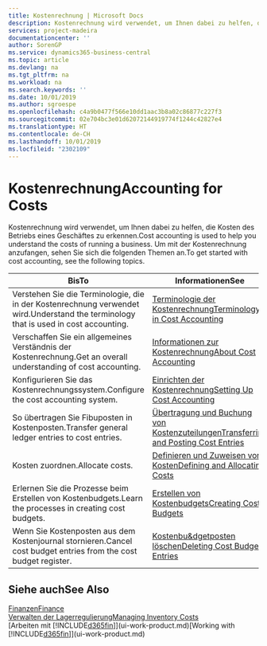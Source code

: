 ```yaml
---
title: Kostenrechnung | Microsoft Docs
description: Kostenrechnung wird verwendet, um Ihnen dabei zu helfen, die Kosten des Betriebs eines Geschäftes zu erkennen. Um mit der Kostenrechnung anzufangen, sehen Sie sich die folgenden Themen an.
services: project-madeira
documentationcenter: ''
author: SorenGP
ms.service: dynamics365-business-central
ms.topic: article
ms.devlang: na
ms.tgt_pltfrm: na
ms.workload: na
ms.search.keywords: ''
ms.date: 10/01/2019
ms.author: sgroespe
ms.openlocfilehash: c4a9b0477f566e10dd1aac3b8a02c86877c227f3
ms.sourcegitcommit: 02e704bc3e01d62072144919774f1244c42827e4
ms.translationtype: HT
ms.contentlocale: de-CH
ms.lasthandoff: 10/01/2019
ms.locfileid: "2302109"
---
```

# <a name="accounting-for-costs"></a><span data-ttu-id="1bf24-104">Kostenrechnung</span><span class="sxs-lookup"><span data-stu-id="1bf24-104">Accounting for Costs</span></span>
<span data-ttu-id="1bf24-105">Kostenrechnung wird verwendet, um Ihnen dabei zu helfen, die Kosten des Betriebs eines Geschäftes zu erkennen.</span><span class="sxs-lookup"><span data-stu-id="1bf24-105">Cost accounting is used to help you understand the costs of running a business.</span></span> <span data-ttu-id="1bf24-106">Um mit der Kostenrechnung anzufangen, sehen Sie sich die folgenden Themen an.</span><span class="sxs-lookup"><span data-stu-id="1bf24-106">To get started with cost accounting, see the following topics.</span></span>  

|<span data-ttu-id="1bf24-107">Bis</span><span class="sxs-lookup"><span data-stu-id="1bf24-107">To</span></span>|<span data-ttu-id="1bf24-108">Informationen</span><span class="sxs-lookup"><span data-stu-id="1bf24-108">See</span></span>|  
|--------|---------|  
|<span data-ttu-id="1bf24-109">Verstehen Sie die Terminologie, die in der Kostenrechnung verwendet wird.</span><span class="sxs-lookup"><span data-stu-id="1bf24-109">Understand the terminology that is used in cost accounting.</span></span>|[<span data-ttu-id="1bf24-110">Terminologie der Kostenrechnung</span><span class="sxs-lookup"><span data-stu-id="1bf24-110">Terminology in Cost Accounting</span></span>](finance-terminology-in-cost-accounting.md)|  
|<span data-ttu-id="1bf24-111">Verschaffen Sie ein allgemeines Verständnis der Kostenrechnung.</span><span class="sxs-lookup"><span data-stu-id="1bf24-111">Get an overall understanding of cost accounting.</span></span>|[<span data-ttu-id="1bf24-112">Informationen zur Kostenrechnung</span><span class="sxs-lookup"><span data-stu-id="1bf24-112">About Cost Accounting</span></span>](finance-about-cost-accounting.md)|  
|<span data-ttu-id="1bf24-113">Konfigurieren Sie das Kostenrechnungssystem.</span><span class="sxs-lookup"><span data-stu-id="1bf24-113">Configure the cost accounting system.</span></span>|[<span data-ttu-id="1bf24-114">Einrichten der Kostenrechnung</span><span class="sxs-lookup"><span data-stu-id="1bf24-114">Setting Up Cost Accounting</span></span>](finance-set-up-cost-accounting.md)|  
|<span data-ttu-id="1bf24-115">So übertragen Sie Fibuposten in Kostenposten.</span><span class="sxs-lookup"><span data-stu-id="1bf24-115">Transfer general ledger entries to cost entries.</span></span>|[<span data-ttu-id="1bf24-116">Übertragung und Buchung von Kostenzuteilungen</span><span class="sxs-lookup"><span data-stu-id="1bf24-116">Transferring and Posting Cost Entries</span></span>](finance-transfer-and-post-cost-entries.md)|  
|<span data-ttu-id="1bf24-117">Kosten zuordnen.</span><span class="sxs-lookup"><span data-stu-id="1bf24-117">Allocate costs.</span></span>|[<span data-ttu-id="1bf24-118">Definieren und Zuweisen von Kosten</span><span class="sxs-lookup"><span data-stu-id="1bf24-118">Defining and Allocating Costs</span></span>](finance-define-and-allocate-costs.md)|  
|<span data-ttu-id="1bf24-119">Erlernen Sie die Prozesse beim Erstellen von Kostenbudgets.</span><span class="sxs-lookup"><span data-stu-id="1bf24-119">Learn the processes in creating cost budgets.</span></span>|[<span data-ttu-id="1bf24-120">Erstellen von Kostenbudgets</span><span class="sxs-lookup"><span data-stu-id="1bf24-120">Creating Cost Budgets</span></span>](finance-create-cost-budgets.md)|
|<span data-ttu-id="1bf24-121">Wenn Sie Kostenposten aus dem Kostenjournal stornieren.</span><span class="sxs-lookup"><span data-stu-id="1bf24-121">Cancel cost budget entries from the cost budget register.</span></span>|[<span data-ttu-id="1bf24-122">Kostenbu&dgetposten löschen</span><span class="sxs-lookup"><span data-stu-id="1bf24-122">Deleting Cost Budget Entries</span></span>](finance-how-to-delete-cost-budget-entries.md)| 


## <a name="see-also"></a><span data-ttu-id="1bf24-123">Siehe auch</span><span class="sxs-lookup"><span data-stu-id="1bf24-123">See Also</span></span>  
[<span data-ttu-id="1bf24-124">Finanzen</span><span class="sxs-lookup"><span data-stu-id="1bf24-124">Finance</span></span>](finance.md)  
[<span data-ttu-id="1bf24-125">Verwalten der Lagerregulierung</span><span class="sxs-lookup"><span data-stu-id="1bf24-125">Managing Inventory Costs</span></span>](finance-manage-inventory-costs.md)  
<span data-ttu-id="1bf24-126">[Arbeiten mit [!INCLUDE[d365fin](includes/d365fin_md.md)]](ui-work-product.md)</span><span class="sxs-lookup"><span data-stu-id="1bf24-126">[Working with [!INCLUDE[d365fin](includes/d365fin_md.md)]](ui-work-product.md)</span></span>

